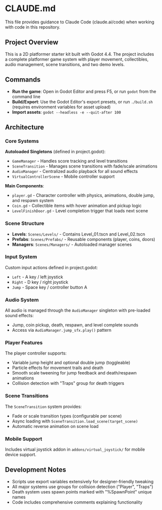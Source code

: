 # CLAUDE.md

This file provides guidance to Claude Code (claude.ai/code) when working with code in this repository.

## Project Overview

This is a 2D platformer starter kit built with Godot 4.4. The project includes a complete platformer game system with player movement, collectibles, audio management, scene transitions, and two demo levels.

## Commands

- **Run the game**: Open in Godot Editor and press F5, or run `godot` from the command line
- **Build/Export**: Use the Godot Editor's export presets, or run `./build.sh` (requires environment variables for asset upload)
- **Import assets**: `godot --headless -e --quit-after 100`

## Architecture

### Core Systems

**Autoloaded Singletons** (defined in project.godot):
- `GameManager` - Handles score tracking and level transitions
- `SceneTransition` - Manages scene transitions with fade/scale animations
- `AudioManager` - Centralized audio playback for all sound effects
- `VirtualControllerScene` - Mobile controller support

**Main Components**:
- `player.gd` - Character controller with physics, animations, double jump, and respawn system
- `Coin.gd` - Collectible items with hover animation and pickup logic
- `LevelFinishDoor.gd` - Level completion trigger that loads next scene

### Scene Structure

- **Levels**: `Scenes/Levels/` - Contains Level_01.tscn and Level_02.tscn
- **Prefabs**: `Scenes/Prefabs/` - Reusable components (player, coins, doors)
- **Managers**: `Scenes/Managers/` - Autoloaded manager scenes

### Input System

Custom input actions defined in project.godot:
- `Left` - A key / left joystick
- `Right` - D key / right joystick  
- `Jump` - Space key / controller button A

### Audio System

All audio is managed through the `AudioManager` singleton with pre-loaded sound effects:
- Jump, coin pickup, death, respawn, and level complete sounds
- Access via `AudioManager.jump_sfx.play()` pattern

### Player Features

The player controller supports:
- Variable jump height and optional double jump (toggleable)
- Particle effects for movement trails and death
- Smooth scale tweening for jump feedback and death/respawn animations
- Collision detection with "Traps" group for death triggers

### Scene Transitions

The `SceneTransition` system provides:
- Fade or scale transition types (configurable per scene)
- Async loading with `SceneTransition.load_scene(target_scene)`
- Automatic reverse animation on scene load

### Mobile Support

Includes virtual joystick addon in `addons/virtual_joystick/` for mobile device support.

## Development Notes

- Scripts use export variables extensively for designer-friendly tweaking
- All major systems use groups for collision detection ("Player", "Traps")
- Death system uses spawn points marked with "%SpawnPoint" unique names
- Code includes comprehensive comments explaining functionality